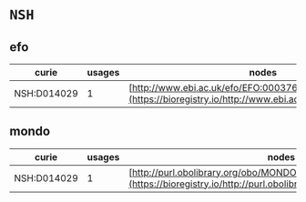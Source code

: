 # `NSH`

## efo

| curie       |   usages | nodes                                                                                               |
|-------------|----------|-----------------------------------------------------------------------------------------------------|
| NSH:D014029 |        1 | [http://www.ebi.ac.uk/efo/EFO:0003768](https://bioregistry.io/http://www.ebi.ac.uk/efo/EFO:0003768) |
## mondo

| curie       |   usages | nodes                                                                                                               |
|-------------|----------|---------------------------------------------------------------------------------------------------------------------|
| NSH:D014029 |        1 | [http://purl.obolibrary.org/obo/MONDO:0008575](https://bioregistry.io/http://purl.obolibrary.org/obo/MONDO:0008575) |
